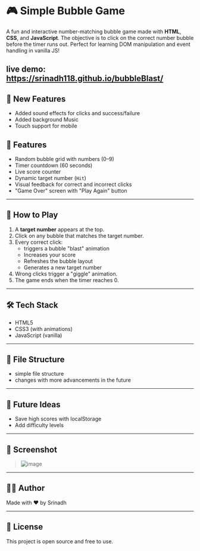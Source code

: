 # 🎮 Simple Bubble Game

A fun and interactive number-matching bubble game made with **HTML**, **CSS**, and **JavaScript**. The objective is to click on the correct number bubble before the timer runs out. Perfect for learning DOM manipulation and event handling in vanilla JS!

live demo: https://srinadh118.github.io/bubbleBlast/
---

## 🧩 New Features

- Added sound effects for clicks and success/failure
- Added background Music
- Touch support for mobile

## 🚀 Features

- Random bubble grid with numbers (0–9)
- Timer countdown (60 seconds)
- Live score counter
- Dynamic target number (`Hit`)
- Visual feedback for correct and incorrect clicks
- "Game Over" screen with "Play Again" button

---

## 🧠 How to Play

1. A **target number** appears at the top.
2. Click on any bubble that matches the target number.
3. Every correct click:
   - triggers a bubble "blast" animation
   - Increases your score
   - Refreshes the bubble layout
   - Generates a new target number
5. Wrong clicks trigger a "giggle" animation.
6. The game ends when the timer reaches 0.

---

## 🛠️ Tech Stack

- HTML5
- CSS3 (with animations)
- JavaScript (vanilla)

---

## 📁 File Structure

- simple file structure 
- changes with more advancements in the future

---

## 🧩 Future Ideas

- Save high scores with localStorage
- Add difficulty levels

---

## 📸 Screenshot

> ![image](https://github.com/user-attachments/assets/c8799f47-3757-4993-94e5-5a85ccae9adf)


---

## 👨‍💻 Author

Made with ❤️ by Srinadh

---

## 📝 License

This project is open source and free to use.

